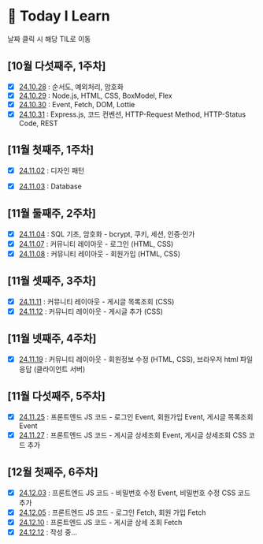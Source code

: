 # 📝 Today I Learn

날짜 클릭 시 해당 TIL로 이동

## [10월 다섯째주, 1주차] 
- [x] [24.10.28](October/2024-10-28.md) : 순서도, 예외처리, 암호화
- [x] [24.10.29](October/2024-10-29.md) : Node.js, HTML, CSS, BoxModel, Flex
- [x] [24.10.30](October/2024-10-30.md) : Event, Fetch, DOM, Lottie
- [x] [24.10.31](October/2024-10-31.md) : Express.js, 코드 컨벤션, HTTP-Request Method, HTTP-Status Code, REST

## [11월 첫째주, 1주차]
- [x] [24.11.02](November/2024-11-02.md) : 디자인 패턴
- [x] [24.11.03](November/2024-11-03.md) : Database


## [11월 둘째주, 2주차]
- [x] [24.11.04](November/2024-11-04.md) : SQL 기초, 암호화 - bcrypt, 쿠키, 세션, 인증·인가
- [x] [24.11.07](November/2024-11-07.md) : 커뮤니티 레이아웃 - 로그인 (HTML, CSS)
- [x] [24.11.08](November/2024-11-08.md) : 커뮤니티 레이아웃 - 회원가입 (HTML, CSS)

## [11월 셋째주, 3주차]
- [x] [24.11.11](November/2024-11-11.md) : 커뮤니티 레이아웃  - 게시글 목록조회 (CSS)
- [x] [24.11.12](November/2024-11-12.md) : 커뮤니티 레이아웃  - 게시글 추가 (CSS)

## [11월 넷째주, 4주차]
- [x] [24.11.19](November/2024-11-19.md) : 커뮤니티 레이아웃 - 회원정보 수정 (HTML, CSS), 브라우저 html 파일 응답 (클라이언트 서버)

## [11월 다섯째주, 5주차]
- [x] [24.11.25](November/2024-11-25.md) : 프론트엔드 JS 코드 - 로그인 Event, 회원가입 Event, 게시글 목록조회 Event
- [x] [24.11.27](November/2024-11-27.md) : 프론트엔드 JS 코드 - 게시글 상세조회 Event, 게시글 상세조회 CSS 코드 추가

## [12월 첫째주, 6주차]
- [x] [24.12.03](December/2024-12-03.md) : 프론트엔드 JS 코드 - 비밀번호 수정 Event, 비밀번호 수정 CSS 코드 추가
- [x] [24.12.05](December/2024-12-05.md) : 프론트엔드 JS 코드 - 로그인 Fetch, 회원 가입 Fetch
- [x] [24.12.10](December/2024-12-10.md) : 프론트엔드 JS 코드 - 게시글 상세 조회 Fetch
- [x] [24.12.12](December/2024-12-12.md) : 작성 중...
